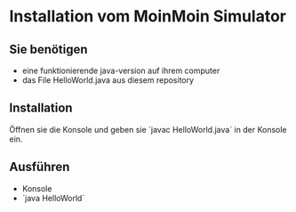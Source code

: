 # Installation vom MoinMoin Simulator
## Sie benötigen
* eine funktionierende java-version auf ihrem computer
* das File HelloWorld.java aus diesem repository

## Installation

Öffnen sie die Konsole und geben sie ´javac HelloWorld.java´ in der Konsole ein.

## Ausführen

* Konsole
* ´java HelloWorld´
